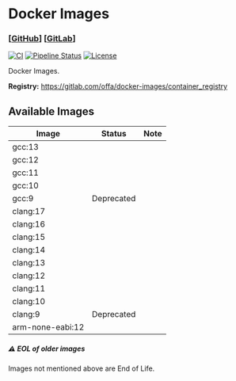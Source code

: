 # Docker Images

### [[GitHub](https://github.com/offa/docker-images)] [[GitLab](https://gitlab.com/offa/docker-images)]

[![CI](https://github.com/offa/docker-images/workflows/ci/badge.svg)](https://github.com/offa/docker-images/actions)
[![Pipeline Status](https://gitlab.com/offa/docker-images/badges/master/pipeline.svg)](https://gitlab.com/offa/docker-images/commits/master)
[![License](https://img.shields.io/badge/license-GPLv3-yellow.svg)](LICENSE)

Docker Images.

**Registry:** https://gitlab.com/offa/docker-images/container_registry


## Available Images

| Image | Status | Note |
|-------|--------|------|
| gcc:13 | | |
| gcc:12 | | |
| gcc:11 | | |
| gcc:10 | | |
| gcc:9 | Deprecated | |
| clang:17 | | |
| clang:16 | | |
| clang:15 | | |
| clang:14 | | |
| clang:13 | | |
| clang:12 | | |
| clang:11 | | |
| clang:10 | | |
| clang:9 | Deprecated | |
| arm-none-eabi:12 | | |


##### :warning: EOL of older images

Images not mentioned above are End of Life.
